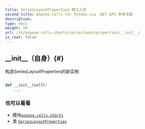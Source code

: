 ```yaml
---
title: SeriesLayoutProperties 施工人员
second_title: Aspose.Cells for Python via .NET API 参考文献
description:
type: docs
weight: 10
url: /zh/aspose.cells.charts/serieslayoutproperties/__init__/
is_root: false
---
```

##  \_\_init\_\_（自身）{#}
构造SeriesLayoutProperties的新实例



```python

def __init__(self):
    ...
```





### 也可以看看
* 模块[`aspose.cells.charts`](../../)
* 类 [`SeriesLayoutProperties`](/cells/python-net/zh/aspose.cells.charts/serieslayoutproperties)
